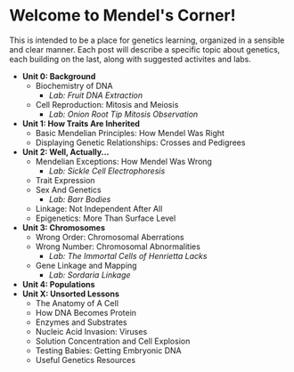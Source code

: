 # Welcome to Mendel's Corner!
This is intended to be a place for genetics learning, organized in a sensible and clear manner.
Each post will describe a specific topic about genetics, each building on the last, along with suggested activites and labs.

- **Unit 0: Background**
  - Biochemistry of DNA
    - *Lab: Fruit DNA Extraction*
  - Cell Reproduction: Mitosis and Meiosis
    - *Lab: Onion Root Tip Mitosis Observation*
- **Unit 1: How Traits Are Inherited**
  - Basic Mendelian Principles: How Mendel Was Right
  - Displaying Genetic Relationships: Crosses and Pedigrees
- **Unit 2: Well, Actually...** 
  - Mendelian Exceptions: How Mendel Was Wrong
    - *Lab: Sickle Cell Electrophoresis*
  - Trait Expression
  - Sex And Genetics
    - *Lab: Barr Bodies*
  - Linkage: Not Independent After All
  - Epigenetics: More Than Surface Level 
- **Unit 3: Chromosomes**
  - Wrong Order: Chromosomal Aberrations
  - Wrong Number: Chromosomal Abnormalities
    - *Lab: The Immortal Cells of Henrietta Lacks*
  - Gene Linkage and Mapping
     - *Lab: Sordaria Linkage*
- **Unit 4: Populations**
- **Unit X: Unsorted Lessons**
  - The Anatomy of A Cell
  - How DNA Becomes Protein
  - Enzymes and Substrates
  - Nucleic Acid Invasion: Viruses 
  - Solution Concentration and Cell Explosion
  - Testing Babies: Getting Embryonic DNA
  - Useful Genetics Resources
 


